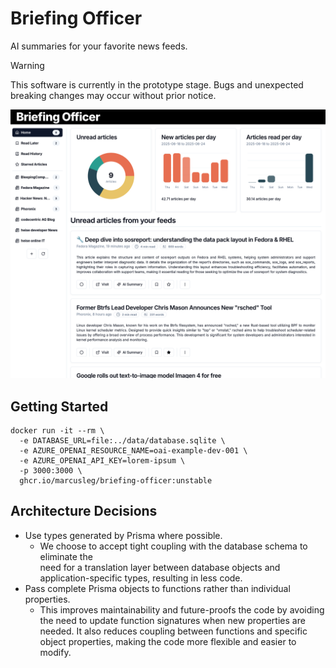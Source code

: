 # Briefing Officer

AI summaries for your favorite news feeds.

<!-- prettier-ignore-start -->
> [!WARNING] 
> This software is currently in the prototype stage. Bugs and unexpected 
> breaking changes may occur without prior notice.
<!-- prettier-ignore-end -->

![Screenshot of Briefing Officer](./screenshot.png)

## Getting Started

```
docker run -it --rm \
  -e DATABASE_URL=file:../data/database.sqlite \
  -e AZURE_OPENAI_RESOURCE_NAME=oai-example-dev-001 \
  -e AZURE_OPENAI_API_KEY=lorem-ipsum \
  -p 3000:3000 \
  ghcr.io/marcusleg/briefing-officer:unstable
```

## Architecture Decisions

- Use types generated by Prisma where possible.
  - We choose to accept tight coupling with the database schema to eliminate
    the  
    need for a translation layer between database objects and
    application-specific types, resulting in less code.
- Pass complete Prisma objects to functions rather than individual properties.
  - This improves maintainability and future-proofs the code by avoiding the
    need to update function signatures when new properties are needed. It also
    reduces coupling between functions and specific object properties, making
    the code more flexible and easier to modify.
